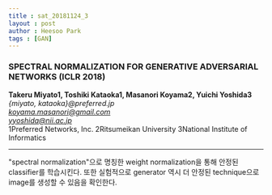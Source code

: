 ```yaml
---
title : sat_20181124_3
layout : post
author : Heesoo Park
tags : [GAN]
---
```


<h3>SPECTRAL NORMALIZATION FOR GENERATIVE ADVERSARIAL NETWORKS (ICLR 2018)</h3>


<p>

<b>Takeru Miyato1, Toshiki Kataoka1, Masanori Koyama2, Yuichi Yoshida3</b><br/>
<em>{miyato, kataoka}@preferred.jp</em><br/>
<em>koyama.masanori@gmail.com</em><br/>
<em>yyoshida@nii.ac.jp</em><br/>
1Preferred Networks, Inc. 2Ritsumeikan University 3National Institute of Informatics<br/>






</p>

<hr />
<p>
"spectral normalization"으로 명칭한 weight normalization을 통해 안정된 classifier를 학습시킨다. 또한 실험적으로 generator 역시 더 안정된 technique으로 image를 생성할 수 있음을 확인한다.
</p>
